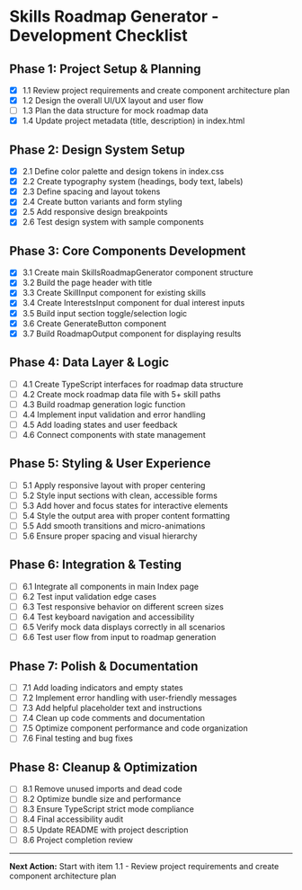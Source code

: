 # Skills Roadmap Generator - Development Checklist

## Phase 1: Project Setup & Planning
- [x] 1.1 Review project requirements and create component architecture plan
- [x] 1.2 Design the overall UI/UX layout and user flow
- [ ] 1.3 Plan the data structure for mock roadmap data
- [x] 1.4 Update project metadata (title, description) in index.html

## Phase 2: Design System Setup
- [x] 2.1 Define color palette and design tokens in index.css
- [x] 2.2 Create typography system (headings, body text, labels)
- [x] 2.3 Define spacing and layout tokens
- [x] 2.4 Create button variants and form styling
- [x] 2.5 Add responsive design breakpoints
- [x] 2.6 Test design system with sample components

## Phase 3: Core Components Development
- [x] 3.1 Create main SkillsRoadmapGenerator component structure
- [x] 3.2 Build the page header with title
- [x] 3.3 Create SkillInput component for existing skills
- [x] 3.4 Create InterestsInput component for dual interest inputs
- [x] 3.5 Build input section toggle/selection logic
- [x] 3.6 Create GenerateButton component
- [x] 3.7 Build RoadmapOutput component for displaying results

## Phase 4: Data Layer & Logic
- [ ] 4.1 Create TypeScript interfaces for roadmap data structure
- [ ] 4.2 Create mock roadmap data file with 5+ skill paths
- [ ] 4.3 Build roadmap generation logic function
- [ ] 4.4 Implement input validation and error handling
- [ ] 4.5 Add loading states and user feedback
- [ ] 4.6 Connect components with state management

## Phase 5: Styling & User Experience
- [ ] 5.1 Apply responsive layout with proper centering
- [ ] 5.2 Style input sections with clean, accessible forms
- [ ] 5.3 Add hover and focus states for interactive elements
- [ ] 5.4 Style the output area with proper content formatting
- [ ] 5.5 Add smooth transitions and micro-animations
- [ ] 5.6 Ensure proper spacing and visual hierarchy

## Phase 6: Integration & Testing
- [ ] 6.1 Integrate all components in main Index page
- [ ] 6.2 Test input validation edge cases
- [ ] 6.3 Test responsive behavior on different screen sizes
- [ ] 6.4 Test keyboard navigation and accessibility
- [ ] 6.5 Verify mock data displays correctly in all scenarios
- [ ] 6.6 Test user flow from input to roadmap generation

## Phase 7: Polish & Documentation
- [ ] 7.1 Add loading indicators and empty states
- [ ] 7.2 Implement error handling with user-friendly messages
- [ ] 7.3 Add helpful placeholder text and instructions
- [ ] 7.4 Clean up code comments and documentation
- [ ] 7.5 Optimize component performance and code organization
- [ ] 7.6 Final testing and bug fixes

## Phase 8: Cleanup & Optimization
- [ ] 8.1 Remove unused imports and dead code
- [ ] 8.2 Optimize bundle size and performance
- [ ] 8.3 Ensure TypeScript strict mode compliance
- [ ] 8.4 Final accessibility audit
- [ ] 8.5 Update README with project description
- [ ] 8.6 Project completion review

---

**Next Action:** Start with item 1.1 - Review project requirements and create component architecture plan